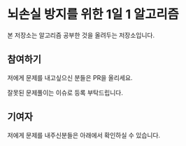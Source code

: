 # 뇌손실 방지를 위한 1일 1 알고리즘

본 저장소는 알고리즘 공부한 것을 올려두는 저장소입니다.

## 참여하기

저에게 문제를 내고싶으신 분들은 PR을 올리세요.

잘못된 문제풀이는 이슈로 등록 부탁드립니다.

## 기여자

저에게 문제를 내주신분들은 아래에서 확인하실 수 있습니다.
